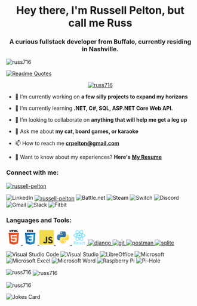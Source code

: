 <h1 align="center">Hey there, I'm Russell Pelton, but call me Russ</h1>
<h3 align="center">A curious fullstack developer from Buffalo, currently residing in Nashville.</h3>

<p align="left"> <img src="https://komarev.com/ghpvc/?username=russ716&label=Profile%20views&color=0e75b6&style=flat" alt="russ716" /> </p>

[![Readme Quotes](https://quotes-github-readme.vercel.app/api?type=horizontal&theme=dark)](https://github.com/piyushsuthar/github-readme-quotes)

<p align="center"> <a href="https://github.com/ryo-ma/github-profile-trophy"><img src="https://github-profile-trophy.vercel.app/?username=russ716" alt="russ716" /></a> </p>

- 🔭 I’m currently working on **a few silly projects to expand my horizons**

- 🌱 I’m currently learning **.NET, C#, SQL, ASP.NET Core Web API.**

- 👯 I’m looking to collaborate on **anything that will help me get a leg up**

- 💬 Ask me about **my cat, board games, or karaoke**

- 📫 How to reach me **crpelton@gmail.com**

- 📄 Want to know about my experiences?  **Here's [My Resume](https://drive.google.com/file/d/1pcVIxBYJGLuR7qi-kpqzm6Hb7MFMSQtH/view?usp=sharing)**

<h3 align="left">Connect with me:</h3>
<p align="left">
<a href="https://linkedin.com/in/russell-pelton" target="blank"><img align="center" src="https://raw.githubusercontent.com/rahuldkjain/github-profile-readme-generator/master/src/images/icons/Social/linked-in-alt.svg" alt="russell-pelton" height="30" width="40" /></a> </p>

![LinkedIn](https://img.shields.io/badge/linkedin-%230077B5.svg?style=for-the-badge&logo=linkedin&logoColor=white)
<a href="https://linkedin.com/in/russell-pelton" target="blank"><img align="center" src="https://img.shields.io/badge/linkedin-%230077B5.svg?style=for-the-badge&logo=linkedin&logoColor=white" alt="russell-pelton" height="30" width="40" /></a>
  ![Battle.net](https://img.shields.io/badge/battle.net-%2300AEFF.svg?style=for-the-badge&logo=battle.net&logoColor=white)
  ![Steam](https://img.shields.io/badge/steam-%23000000.svg?style=for-the-badge&logo=steam&logoColor=white)
  ![Switch](https://img.shields.io/badge/Switch-E60012?style=for-the-badge&logo=nintendo-switch&logoColor=white)
  ![Discord](https://img.shields.io/badge/Discord-%235865F2.svg?style=for-the-badge&logo=discord&logoColor=white)
  ![Gmail](https://img.shields.io/badge/Gmail-D14836?style=for-the-badge&logo=gmail&logoColor=white)
  ![Slack](https://img.shields.io/badge/Slack-4A154B?style=for-the-badge&logo=slack&logoColor=white)
  ![Fitbit](https://img.shields.io/badge/fitbit-00B0B9?style=for-the-badge&logo=fitbit&logoColor=white)


<h3 align="left">Languages and Tools:</h3>
<p align="left"> 
  <a href="https://www.w3.org/html/" target="_blank" rel="noreferrer"> <img src="https://raw.githubusercontent.com/devicons/devicon/master/icons/html5/html5-original-wordmark.svg" alt="html5" width="40" height="40"/> </a> 
  <a href="https://www.w3schools.com/css/" target="_blank" rel="noreferrer"> <img src="https://raw.githubusercontent.com/devicons/devicon/master/icons/css3/css3-original-wordmark.svg" alt="css3" width="40" height="40"/> </a> 
    <a href="https://developer.mozilla.org/en-US/docs/Web/JavaScript" target="_blank" rel="noreferrer"> <img src="https://raw.githubusercontent.com/devicons/devicon/master/icons/javascript/javascript-original.svg" alt="javascript" width="40" height="40"/> </a> 
  <a href="https://www.python.org" target="_blank" rel="noreferrer"> <img src="https://raw.githubusercontent.com/devicons/devicon/master/icons/python/python-original.svg" alt="python" width="40" height="40"/> </a> 
  <a href="https://reactjs.org/" target="_blank" rel="noreferrer"> <img src="https://raw.githubusercontent.com/devicons/devicon/master/icons/react/react-original-wordmark.svg" alt="react" width="40" height="40"/> </a> 
  <a href="https://www.djangoproject.com/" target="_blank" rel="noreferrer"> <img src="https://cdn.worldvectorlogo.com/logos/django.svg" alt="django" width="40" height="40"/> </a> 
  <a href="https://git-scm.com/" target="_blank" rel="noreferrer"> <img src="https://www.vectorlogo.zone/logos/git-scm/git-scm-icon.svg" alt="git" width="40" height="40"/> </a> 
  <a href="https://postman.com" target="_blank" rel="noreferrer"> <img src="https://www.vectorlogo.zone/logos/getpostman/getpostman-icon.svg" alt="postman" width="40" height="40"/> </a> 
  <a href="https://www.sqlite.org/" target="_blank" rel="noreferrer"> <img src="https://www.vectorlogo.zone/logos/sqlite/sqlite-icon.svg" alt="sqlite" width="40" height="40"/> </a> </p>
  
![Visual Studio Code](https://img.shields.io/badge/Visual%20Studio%20Code-0078d7.svg?style=for-the-badge&logo=visual-studio-code&logoColor=white)
  ![Visual Studio](https://img.shields.io/badge/Visual%20Studio-5C2D91.svg?style=for-the-badge&logo=visual-studio&logoColor=white)
  ![LibreOffice](https://img.shields.io/badge/LibreOffice-%2318A303?style=for-the-badge&logo=LibreOffice&logoColor=white)
  ![Microsoft](https://img.shields.io/badge/Microsoft-0078D4?style=for-the-badge&logo=microsoft&logoColor=white)
  ![Microsoft Excel](https://img.shields.io/badge/Microsoft_Excel-217346?style=for-the-badge&logo=microsoft-excel&logoColor=white)
  ![Microsoft Word](https://img.shields.io/badge/Microsoft_Word-2B579A?style=for-the-badge&logo=microsoft-word&logoColor=white)
  ![Raspberry Pi](https://img.shields.io/badge/-RaspberryPi-C51A4A?style=for-the-badge&logo=Raspberry-Pi)
  ![Pi-Hole](https://img.shields.io/badge/pihole-%2396060C.svg?style=for-the-badge&logo=pi-hole&logoColor=white)

<p><img align="left" src="https://github-readme-stats.vercel.app/api/top-langs?username=russ716&show_icons=true&locale=en&layout=compact" alt="russ716" /></p>

<p>&nbsp;<img align="center" src="https://github-readme-stats.vercel.app/api?username=russ716&show_icons=true&locale=en" alt="russ716" /></p>

<p><img align="center" src="https://github-readme-streak-stats.herokuapp.com/?user=russ716&" alt="russ716" /></p>

![Jokes Card](https://readme-jokes.vercel.app/api)
